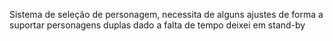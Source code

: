 Sistema de seleção de personagem, necessita de alguns ajustes de forma a suportar personagens duplas dado a falta de tempo deixei em stand-by
